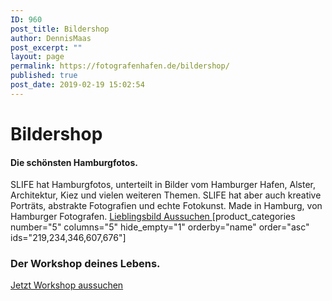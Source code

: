 ```yaml
---
ID: 960
post_title: Bildershop
author: DennisMaas
post_excerpt: ""
layout: page
permalink: https://fotografenhafen.de/bildershop/
published: true
post_date: 2019-02-19 15:02:54
---
```

<h1>Bildershop</h1>
<h4>Die schönsten Hamburgfotos.</h4>
SLIFE hat Hamburgfotos, unterteilt in Bilder vom Hamburger Hafen, Alster, Architektur, Kiez und vielen weiteren Themen. SLIFE hat aber auch kreative Porträts, abstrakte Fotografien und echte Fotokunst. Made in Hamburg, von Hamburger Fotografen.

<a href="#weiterlesen-workshops" role="button">
Lieblingsbild Aussuchen
</a>
[product_categories number="5" columns="5" hide_empty="1" orderby="name" order="asc" ids="219,234,346,607,676"]
<h3>Der Workshop deines Lebens.</h3>
<a href="#weiterlesen-workshops" role="button">
Jetzt Workshop aussuchen
</a>